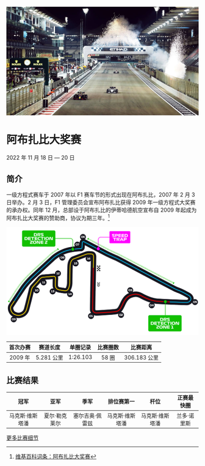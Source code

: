 ![阿布扎比大奖赛](../../media/img/photos/abu-dhabi.jpg)

# 阿布扎比大奖赛

2022 年 11 月 18 日 — 20 日

## 简介

一级方程式赛车于 2007 年以 F1 赛车节的形式出现在阿布扎比，2007 年 2 月 3 日举办。2 月 3 日，F1 管理委员会宣布阿布扎比获得 2009 年一级方程式大奖赛的承办权。同年 12 月，总部设于阿布扎比的伊蒂哈德航空宣布自 2009 年起成为阿布扎比大奖赛的赞助商，协议为期三年。[^1]

![赛道图](../../media/img/circuits/abu-dhabi-2022.png)

| 首次办赛 |  赛道长度  | 单圈记录 | 比赛圈数 |   比赛距离   |
| :------: | :--------: | :------: | :------: | :----------: |
| 2009 年  | 5.281 公里 | 1:26.103 |  58 圈   | 306.183 公里 |

## 比赛结果

|  冠军  |  亚军  |  季军  |   排位赛第一    |  杆位  | 正赛最快圈 |
| :----: | :----: | :----: | :-------------: | :----: | :--------: |
| 马克斯·维斯塔潘 | 夏尔·勒克莱尔 | 塞尔吉奥·佩雷兹 | 马克斯·维斯塔潘 | 马克斯·维斯塔潘 |   兰多·诺里斯   |

[更多比赛细节](https://www.formula1.com/en/racing/2022/United_Arab_Emirates.html)

[^1]: [维基百科词条：阿布扎比大奖赛](https://zh.wikipedia.org/wiki/%E9%98%BF%E5%B8%83%E6%89%8E%E6%AF%94%E5%A4%A7%E5%A5%96%E8%B5%9B)
